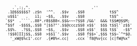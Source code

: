 ### 
                                
                    .`,:;,^.             			   .''                        
                  .1@$$$$$$? .z$n  '^^.  .$$v   .$$8           t$$^                       
                  u$$1'   .   i1;  ~$$,  .$$v   .$$8           t$$^ .                     
                 `$$*  .````..88*.r8$$B8<.$$&~~~?$$8 /&&'  &&& t$$#@$$M;                  
                 ^$$f  -$$$$,.$$8 "|$$?"'.$$@cccz$$8 x$$'  $$$ t$$l'`z$$'                 
                 .$$%.  .?$$,.$$8  ~$$,  .$$v   .$$8 x$$'  $$$ t$$`  -$$"                 
                  !$$8]IIj$$,.$$8  >$$1`'.$$v   .$$8 f$$>`,$$$ t$$~`^*$@.                 
                   '_xW@$%c1'.ccr  .{#B%<.cc|   .ccx `f8@%v{cc [c|fW@%x"                  
